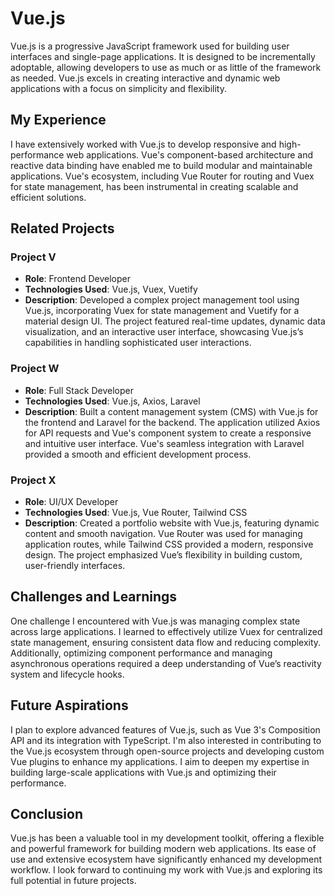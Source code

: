 # Vue.js

Vue.js is a progressive JavaScript framework used for building user interfaces and single-page applications. It is designed to be incrementally adoptable, allowing developers to use as much or as little of the framework as needed. Vue.js excels in creating interactive and dynamic web applications with a focus on simplicity and flexibility.

## My Experience

I have extensively worked with Vue.js to develop responsive and high-performance web applications. Vue's component-based architecture and reactive data binding have enabled me to build modular and maintainable applications. Vue's ecosystem, including Vue Router for routing and Vuex for state management, has been instrumental in creating scalable and efficient solutions.

## Related Projects

### Project V
- **Role**: Frontend Developer
- **Technologies Used**: Vue.js, Vuex, Vuetify
- **Description**: Developed a complex project management tool using Vue.js, incorporating Vuex for state management and Vuetify for a material design UI. The project featured real-time updates, dynamic data visualization, and an interactive user interface, showcasing Vue.js’s capabilities in handling sophisticated user interactions.

### Project W
- **Role**: Full Stack Developer
- **Technologies Used**: Vue.js, Axios, Laravel
- **Description**: Built a content management system (CMS) with Vue.js for the frontend and Laravel for the backend. The application utilized Axios for API requests and Vue's component system to create a responsive and intuitive user interface. Vue's seamless integration with Laravel provided a smooth and efficient development process.

### Project X
- **Role**: UI/UX Developer
- **Technologies Used**: Vue.js, Vue Router, Tailwind CSS
- **Description**: Created a portfolio website with Vue.js, featuring dynamic content and smooth navigation. Vue Router was used for managing application routes, while Tailwind CSS provided a modern, responsive design. The project emphasized Vue’s flexibility in building custom, user-friendly interfaces.

## Challenges and Learnings

One challenge I encountered with Vue.js was managing complex state across large applications. I learned to effectively utilize Vuex for centralized state management, ensuring consistent data flow and reducing complexity. Additionally, optimizing component performance and managing asynchronous operations required a deep understanding of Vue’s reactivity system and lifecycle hooks.

## Future Aspirations

I plan to explore advanced features of Vue.js, such as Vue 3's Composition API and its integration with TypeScript. I'm also interested in contributing to the Vue.js ecosystem through open-source projects and developing custom Vue plugins to enhance my applications. I aim to deepen my expertise in building large-scale applications with Vue.js and optimizing their performance.

## Conclusion

Vue.js has been a valuable tool in my development toolkit, offering a flexible and powerful framework for building modern web applications. Its ease of use and extensive ecosystem have significantly enhanced my development workflow. I look forward to continuing my work with Vue.js and exploring its full potential in future projects.
